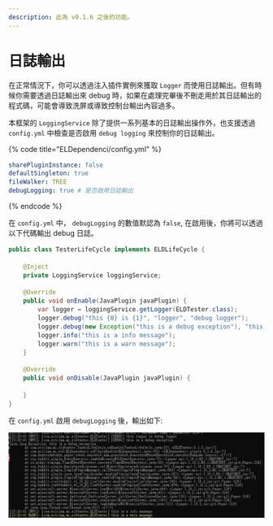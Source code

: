 ```yaml
---
description: 此為 v0.1.6 之後的功能。
---
```


# 日誌輸出

在正常情況下，你可以透過注入插件實例來獲取 `Logger` 而使用日誌輸出。但有時候你需要透過日誌輸出來 debug 時，如果在處理完畢後不刪走用於其日誌輸出的程式碼，可能會導致洗屏或導致控制台輸出內容過多。

本框架的 `LoggingService` 除了提供一系列基本的日誌輸出操作外，也支援透過 `config.yml` 中檢查是否啟用 `debug logging` 來控制你的日誌輸出。

{% code title="ELDependenci/config.yml" %}
```yaml
sharePluginInstance: false
defaultSingleton: true
fileWalker: TREE
debugLogging: true # 是否啟用日誌輸出
```
{% endcode %}

在 `config.yml` 中， `debugLogging` 的數值默認為 `false`, 在啟用後，你將可以透過以下代碼輸出 debug 日誌。

```java
public class TesterLifeCycle implements ELDLifeCycle {

    @Inject
    private LoggingService loggingService;

    @Override
    public void onEnable(JavaPlugin javaPlugin) {
        var logger = loggingService.getLogger(ELDTester.class);
        logger.debug("this {0} is {1}", "logger", "debug logger");
        logger.debug(new Exception("this is a debug exception"), "this is a debug excpetion");
        logger.info("this is a info message");
        logger.warn("this is a warn message");
    }

    @Override
    public void onDisable(JavaPlugin javaPlugin) {

    }
}

```

在 `config.yml` 啟用 `debugLogging` 後，輸出如下:

![](<../../.gitbook/assets/image (6).png>)
